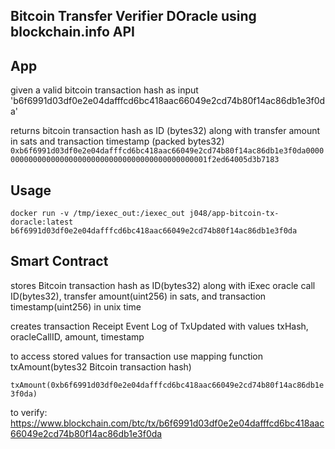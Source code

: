 Bitcoin Transfer Verifier DOracle using blockchain.info API
-----

App
-----
given a valid bitcoin transaction hash as input 'b6f6991d03df0e2e04dafffcd6bc418aac66049e2cd74b80f14ac86db1e3f0da'

returns bitcoin transaction hash as ID (bytes32) along with transfer amount in sats and transaction timestamp (packed bytes32)
`0xb6f6991d03df0e2e04dafffcd6bc418aac66049e2cd74b80f14ac86db1e3f0da000000000000000000000000000000000000000000000001f2ed64005d3b7183`

Usage
-----
`docker run -v /tmp/iexec_out:/iexec_out j048/app-bitcoin-tx-doracle:latest b6f6991d03df0e2e04dafffcd6bc418aac66049e2cd74b80f14ac86db1e3f0da`

Smart Contract
-----
stores Bitcoin transaction hash as ID(bytes32) along with iExec oracle call ID(bytes32), transfer amount(uint256) in sats, and transaction timestamp(uint256) in unix time

creates transaction Receipt Event Log of TxUpdated with values txHash, oracleCallID, amount, timestamp

to access stored values for transaction use mapping function txAmount(bytes32 Bitcoin transaction hash)

`txAmount(0xb6f6991d03df0e2e04dafffcd6bc418aac66049e2cd74b80f14ac86db1e3f0da)`

to verify:
https://www.blockchain.com/btc/tx/b6f6991d03df0e2e04dafffcd6bc418aac66049e2cd74b80f14ac86db1e3f0da
